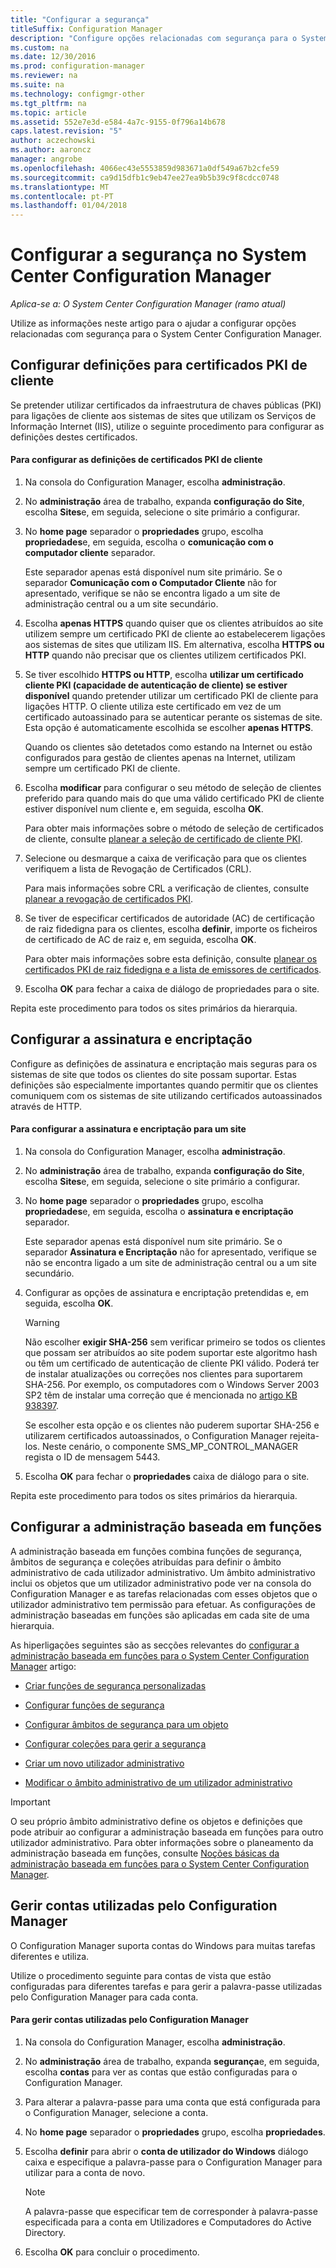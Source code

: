 ```yaml
---
title: "Configurar a segurança"
titleSuffix: Configuration Manager
description: "Configure opções relacionadas com segurança para o System Center Configuration Manager."
ms.custom: na
ms.date: 12/30/2016
ms.prod: configuration-manager
ms.reviewer: na
ms.suite: na
ms.technology: configmgr-other
ms.tgt_pltfrm: na
ms.topic: article
ms.assetid: 552e7e3d-e584-4a7c-9155-0f796a14b678
caps.latest.revision: "5"
author: aczechowski
ms.author: aaroncz
manager: angrobe
ms.openlocfilehash: 4066ec43e5553859d983671a0df549a67b2cfe59
ms.sourcegitcommit: ca9d15dfb1c9eb47ee27ea9b5b39c9f8cdcc0748
ms.translationtype: MT
ms.contentlocale: pt-PT
ms.lasthandoff: 01/04/2018
---
```

# <a name="configure-security-in-system-center-configuration-manager"></a>Configurar a segurança no System Center Configuration Manager

*Aplica-se a: O System Center Configuration Manager (ramo atual)*

Utilize as informações neste artigo para o ajudar a configurar opções relacionadas com segurança para o System Center Configuration Manager.  

##  <a name="BKMK_ConfigureClientPKI"></a> Configurar definições para certificados PKI de cliente  
Se pretender utilizar certificados da infraestrutura de chaves públicas (PKI) para ligações de cliente aos sistemas de sites que utilizam os Serviços de Informação Internet (IIS), utilize o seguinte procedimento para configurar as definições destes certificados.  

#### <a name="to-configure-client-pki-certificate-settings"></a>Para configurar as definições de certificados PKI de cliente  

1.  Na consola do Configuration Manager, escolha **administração**.  

2.  No **administração** área de trabalho, expanda **configuração do Site**, escolha **Sites**e, em seguida, selecione o site primário a configurar.  

3.  No **home page** separador o **propriedades** grupo, escolha **propriedades**e, em seguida, escolha o **comunicação com o computador cliente** separador.  

    Este separador apenas está disponível num site primário. Se o separador **Comunicação com o Computador Cliente** não for apresentado, verifique se não se encontra ligado a um site de administração central ou a um site secundário.  

4.  Escolha **apenas HTTPS** quando quiser que os clientes atribuídos ao site utilizem sempre um certificado PKI de cliente ao estabelecerem ligações aos sistemas de sites que utilizam IIS. Em alternativa, escolha **HTTPS ou HTTP** quando não precisar que os clientes utilizem certificados PKI.  

5.  Se tiver escolhido **HTTPS ou HTTP**, escolha **utilizar um certificado cliente PKI (capacidade de autenticação de cliente) se estiver disponível** quando pretender utilizar um certificado PKI de cliente para ligações HTTP. O cliente utiliza este certificado em vez de um certificado autoassinado para se autenticar perante os sistemas de site. Esta opção é automaticamente escolhida se escolher **apenas HTTPS**.  

    Quando os clientes são detetados como estando na Internet ou estão configurados para gestão de clientes apenas na Internet, utilizam sempre um certificado PKI de cliente.  

6.  Escolha **modificar** para configurar o seu método de seleção de clientes preferido para quando mais do que uma válido certificado PKI de cliente estiver disponível num cliente e, em seguida, escolha **OK**.  

    Para obter mais informações sobre o método de seleção de certificados de cliente, consulte [planear a seleção de certificado de cliente PKI](../../../core/plan-design/security/plan-for-security.md#BKMK_PlanningForClientCertificateSelection).  

7.  Selecione ou desmarque a caixa de verificação para que os clientes verifiquem a lista de Revogação de Certificados (CRL).  

    Para mais informações sobre CRL a verificação de clientes, consulte [planear a revogação de certificados PKI](../../../core/plan-design/security/plan-for-security.md#BKMK_PlanningForCRLs).  

8.  Se tiver de especificar certificados de autoridade (AC) de certificação de raiz fidedigna para os clientes, escolha **definir**, importe os ficheiros de certificado de AC de raiz e, em seguida, escolha **OK**.  

    Para obter mais informações sobre esta definição, consulte [planear os certificados PKI de raiz fidedigna e a lista de emissores de certificados](../../../core/plan-design/security/plan-for-security.md#BKMK_PlanningForRootCAs).  

9. Escolha **OK** para fechar a caixa de diálogo de propriedades para o site.  

Repita este procedimento para todos os sites primários da hierarquia.  

##  <a name="BKMK_ConfigureSigningEncryption"></a>Configurar a assinatura e encriptação  
Configure as definições de assinatura e encriptação mais seguras para os sistemas de site que todos os clientes do site possam suportar. Estas definições são especialmente importantes quando permitir que os clientes comuniquem com os sistemas de site utilizando certificados autoassinados através de HTTP.  

#### <a name="to-configure-signing-and-encryption-for-a-site"></a>Para configurar a assinatura e encriptação para um site  

1.  Na consola do Configuration Manager, escolha **administração**.  

2.  No **administração** área de trabalho, expanda **configuração do Site**, escolha **Sites**e, em seguida, selecione o site primário a configurar.  

3.  No **home page** separador o **propriedades** grupo, escolha **propriedades**e, em seguida, escolha o **assinatura e encriptação** separador.  

    Este separador apenas está disponível num site primário. Se o separador **Assinatura e Encriptação** não for apresentado, verifique se não se encontra ligado a um site de administração central ou a um site secundário.  

4.  Configurar as opções de assinatura e encriptação pretendidas e, em seguida, escolha **OK**.  

    > [!WARNING]  
    >  Não escolher **exigir SHA-256** sem verificar primeiro se todos os clientes que possam ser atribuídos ao site podem suportar este algoritmo hash ou têm um certificado de autenticação de cliente PKI válido. Poderá ter de instalar atualizações ou correções nos clientes para suportarem SHA-256. Por exemplo, os computadores com o Windows Server 2003 SP2 têm de instalar uma correção que é mencionada no [artigo KB 938397](http://go.microsoft.com/fwlink/p/?LinkId=226666).  
    >   
    >  Se escolher esta opção e os clientes não puderem suportar SHA-256 e utilizarem certificados autoassinados, o Configuration Manager rejeita-los. Neste cenário, o componente SMS_MP_CONTROL_MANAGER regista o ID de mensagem 5443.  

5.  Escolha **OK** para fechar o **propriedades** caixa de diálogo para o site.  

Repita este procedimento para todos os sites primários da hierarquia.  

##  <a name="BKMK_ConfigureRBA"></a> Configurar a administração baseada em funções  
A administração baseada em funções combina funções de segurança, âmbitos de segurança e coleções atribuídas para definir o âmbito administrativo de cada utilizador administrativo. Um âmbito administrativo inclui os objetos que um utilizador administrativo pode ver na consola do Configuration Manager e as tarefas relacionadas com esses objetos que o utilizador administrativo tem permissão para efetuar. As configurações de administração baseadas em funções são aplicadas em cada site de uma hierarquia.  

As hiperligações seguintes são as secções relevantes do [configurar a administração baseada em funções para o System Center Configuration Manager](../../../core/servers/deploy/configure/configure-role-based-administration.md) artigo:  

-   [Criar funções de segurança personalizadas](../../../core/servers/deploy/configure/configure-role-based-administration.md#BKMK_CreateSecRole)  

-   [Configurar funções de segurança](../../../core/servers/deploy/configure/configure-role-based-administration.md#BKMK_ConfigSecRole)  

-   [Configurar âmbitos de segurança para um objeto](../../../core/servers/deploy/configure/configure-role-based-administration.md#BKMK_ConfigSecScope)  

-   [Configurar coleções para gerir a segurança](../../../core/servers/deploy/configure/configure-role-based-administration.md#BKMK_ConfigColl)  

-   [Criar um novo utilizador administrativo](../../../core/servers/deploy/configure/configure-role-based-administration.md#BKMK_Create_AdminUser)  

-   [Modificar o âmbito administrativo de um utilizador administrativo](../../../core/servers/deploy/configure/configure-role-based-administration.md#BKMK_ModAdminUser)  

> [!IMPORTANT]  
>  O seu próprio âmbito administrativo define os objetos e definições que pode atribuir ao configurar a administração baseada em funções para outro utilizador administrativo. Para obter informações sobre o planeamento da administração baseada em funções, consulte [Noções básicas da administração baseada em funções para o System Center Configuration Manager](../../../core/understand/fundamentals-of-role-based-administration.md).  

##  <a name="BKMK_ManageAccounts"></a> Gerir contas utilizadas pelo Configuration Manager  
O Configuration Manager suporta contas do Windows para muitas tarefas diferentes e utiliza.  

Utilize o procedimento seguinte para contas de vista que estão configuradas para diferentes tarefas e para gerir a palavra-passe utilizadas pelo Configuration Manager para cada conta.  

#### <a name="to-manage-accounts-that-are-used-by-configuration-manager"></a>Para gerir contas utilizadas pelo Configuration Manager  

1.  Na consola do Configuration Manager, escolha **administração**.  

2.  No **administração** área de trabalho, expanda **segurança**e, em seguida, escolha **contas** para ver as contas que estão configuradas para o Configuration Manager.  

3.  Para alterar a palavra-passe para uma conta que está configurada para o Configuration Manager, selecione a conta.  

4.  No **home page** separador o **propriedades** grupo, escolha **propriedades**.  

5.  Escolha **definir** para abrir o **conta de utilizador do Windows** diálogo caixa e especifique a palavra-passe para o Configuration Manager para utilizar para a conta de novo.  

    > [!NOTE]  
    >  A palavra-passe que especificar tem de corresponder à palavra-passe especificada para a conta em Utilizadores e Computadores do Active Directory.  

6.  Escolha **OK** para concluir o procedimento.  

